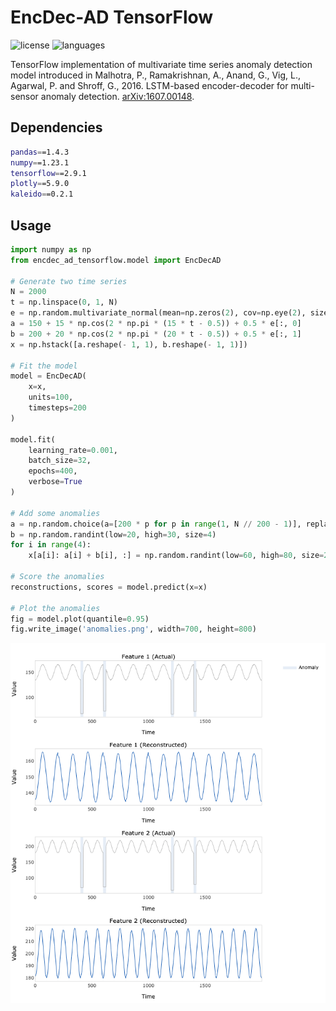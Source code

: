 # EncDec-AD TensorFlow

![license](https://img.shields.io/github/license/flaviagiammarino/encdec-ad-tensorflow)
![languages](https://img.shields.io/github/languages/top/flaviagiammarino/encdec-ad-tensorflow)

TensorFlow implementation of multivariate time series anomaly detection model introduced in Malhotra, P., Ramakrishnan, A.,
Anand, G., Vig, L., Agarwal, P. and Shroff, G., 2016. LSTM-based encoder-decoder for multi-sensor anomaly detection.
[arXiv:1607.00148](https://arxiv.org/abs/1607.00148).

## Dependencies
```bash
pandas==1.4.3
numpy==1.23.1
tensorflow==2.9.1
plotly==5.9.0
kaleido==0.2.1
```
## Usage
```python
import numpy as np
from encdec_ad_tensorflow.model import EncDecAD

# Generate two time series
N = 2000
t = np.linspace(0, 1, N)
e = np.random.multivariate_normal(mean=np.zeros(2), cov=np.eye(2), size=N)
a = 150 + 15 * np.cos(2 * np.pi * (15 * t - 0.5)) + 0.5 * e[:, 0]
b = 200 + 20 * np.cos(2 * np.pi * (20 * t - 0.5)) + 0.5 * e[:, 1]
x = np.hstack([a.reshape(- 1, 1), b.reshape(- 1, 1)])

# Fit the model
model = EncDecAD(
    x=x,
    units=100,
    timesteps=200
)

model.fit(
    learning_rate=0.001,
    batch_size=32,
    epochs=400,
    verbose=True
)

# Add some anomalies
a = np.random.choice(a=[200 * p for p in range(1, N // 200 - 1)], replace=False, size=4)
b = np.random.randint(low=20, high=30, size=4)
for i in range(4):
    x[a[i]: a[i] + b[i], :] = np.random.randint(low=60, high=80, size=2)

# Score the anomalies
reconstructions, scores = model.predict(x=x)

# Plot the anomalies
fig = model.plot(quantile=0.95)
fig.write_image('anomalies.png', width=700, height=800)
```
![anomalies](example/anomalies.png)
